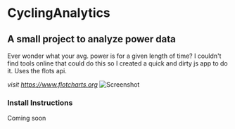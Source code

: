 # CyclingAnalytics

## A small project to analyze power data
Ever wonder what your avg. power is for a given length of time? 
I couldn't find tools online that could do this so I created a quick and dirty js app to do it. Uses the flots api.

<i> visit https://www.flotcharts.org </i>
![Screenshot](CyclingAnalytics.jpeg)


### Install Instructions
Coming soon
